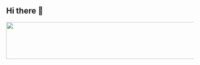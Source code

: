 ## Hi there 👋
<p align="center">
  <img src="https://media3.giphy.com/media/v1.Y2lkPTc5MGI3NjExb2hxbG8weWVldWFlZDJhZGhmc3F5d254d2ZyMTZqOHhhZm9zZmdvYSZlcD12MV9pbnRlcm5hbF9naWZfYnlfaWQmY3Q9Zw/26AHG5KGFxSkUWw1i/giphy.gif" width="950" height="100">
</p>
<!--
**mykeymousex/mykeymousex** is a ✨ _special_ ✨ repository because its `README.md` (this file) appears on your GitHub profile.

Here are some ideas to get you started:

- 🔭 I’m currently working on ...
- 🌱 I’m currently learning ...
- 👯 I’m looking to collaborate on ...
- 🤔 I’m looking for help with ...
- 💬 Ask me about ...
- 📫 How to reach me: ...
- 😄 Pronouns: ...
- ⚡ Fun fact: ...
-->
